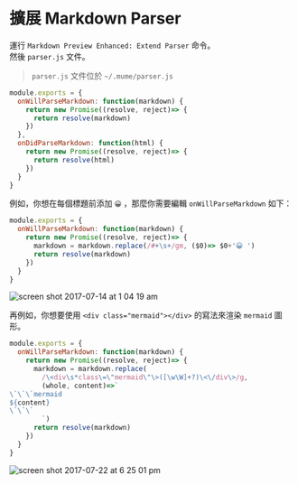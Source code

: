 # 擴展 Markdown Parser

運行 `Markdown Preview Enhanced: Extend Parser` 命令。    
然後 `parser.js` 文件。    

> `parser.js` 文件位於 `~/.mume/parser.js`   


```javascript
module.exports = {
  onWillParseMarkdown: function(markdown) {
    return new Promise((resolve, reject)=> {
      return resolve(markdown)
    })
  },
  onDidParseMarkdown: function(html) {
    return new Promise((resolve, reject)=> {
      return resolve(html)
    })
  }
}
```

例如，你想在每個標題前添加 `😀` ，那麼你需要編輯 `onWillParseMarkdown` 如下：  

```javascript
module.exports = {
  onWillParseMarkdown: function(markdown) {
    return new Promise((resolve, reject)=> {
      markdown = markdown.replace(/#+\s+/gm, ($0)=> $0+'😀 ')
      return resolve(markdown)
    })
  }
}
```



![screen shot 2017-07-14 at 1 04 19 am](https://user-images.githubusercontent.com/1908863/28200243-78e1a10a-6830-11e7-836b-2defc528ee07.png)


再例如，你想要使用 `<div class="mermaid"></div>` 的寫法來渲染 `mermaid` 圖形。  

```javascript
module.exports = {
  onWillParseMarkdown: function(markdown) {
    return new Promise((resolve, reject)=> {
      markdown = markdown.replace(
        /\<div\s*class\=\"mermaid\"\>([\w\W]+?)\<\/div\>/g, 
        (whole, content)=>`
\`\`\`mermaid
${content}
\`\`\`
        `)
      return resolve(markdown)
    })
  }
}
```

![screen shot 2017-07-22 at 6 25 01 pm](https://user-images.githubusercontent.com/1908863/28495177-1a307b18-6f0b-11e7-9bfc-23213d7b2e35.png)
